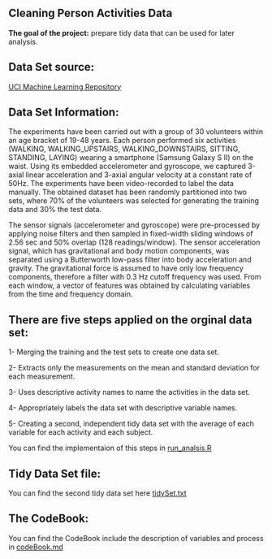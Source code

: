 ## Cleaning Person Activities Data

**The goal of the project:** prepare tidy data that can be used for later analysis.

## Data Set source: 
[UCI Machine Learning Repository](http://archive.ics.uci.edu/ml/datasets/Human+Activity+Recognition+Using+Smartphones)


## Data Set Information:
The experiments have been carried out with a group of 30 volunteers within an age bracket of 19-48 years. Each person performed six activities (WALKING, WALKING_UPSTAIRS, WALKING_DOWNSTAIRS, SITTING, STANDING, LAYING) wearing a smartphone (Samsung Galaxy S II) on the waist. Using its embedded accelerometer and gyroscope, we captured 3-axial linear acceleration and 3-axial angular velocity at a constant rate of 50Hz. The experiments have been video-recorded to label the data manually. The obtained dataset has been randomly partitioned into two sets, where 70% of the volunteers was selected for generating the training data and 30% the test data.

The sensor signals (accelerometer and gyroscope) were pre-processed by applying noise filters and then sampled in fixed-width sliding windows of 2.56 sec and 50% overlap (128 readings/window). The sensor acceleration signal, which has gravitational and body motion components, was separated using a Butterworth low-pass filter into body acceleration and gravity. The gravitational force is assumed to have only low frequency components, therefore a filter with 0.3 Hz cutoff frequency was used. From each window, a vector of features was obtained by calculating variables from the time and frequency domain.

## There are five steps applied on the orginal data set:

1- Merging the training and the test sets to create one data set.

2- Extracts only the measurements on the mean and standard deviation for each measurement.

3- Uses descriptive activity names to name the activities in the data set.

4- Appropriately labels the data set with descriptive variable names.

5- Creating a second, independent tidy data set with the average of each variable for each activity and each subject.

You can find the implementaion of this steps in [run_analsis.R](https://github.com/DoaaElbanna/Data-Science-Projects/blob/master/05_CleaningPersonActivitiesData/run_analysis.R)

## Tidy Data Set file:

You can find the second tidy data set here [tidySet.txt](https://github.com/DoaaElbanna/Data-Science-Projects/blob/master/05_CleaningPersonActivitiesData/tidySet.txt)

## The CodeBook:

You can find the CodeBook include the description of variables and process in [codeBook.md](https://github.com/DoaaElbanna/Data-Science-Projects/blob/master/05_CleaningPersonActivitiesData/codebook_tidySet.pdf)
